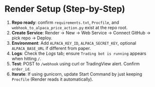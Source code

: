 # Render Setup (Step-by-Step)

1. **Repo ready**: confirm `requirements.txt`, `Procfile`, and `webhook_to_alpaca_price_action.py` exist at the repo root.
2. **Create Service**: Render → New → Web Service → Connect GitHub → pick repo → Deploy.
3. **Environment**: Add `ALPACA_KEY_ID`, `ALPACA_SECRET_KEY`, optional `ALPACA_BASE_URL` if different from paper.
4. **Logs**: Check the *Logs* tab; ensure `Trading bot is running` appears when hitting `/`.
5. **Test**: POST to `/webhook` using curl or TradingView alert. Confirm `order_id`.
6. **Iterate**: If using gunicorn, update Start Command by just keeping `Procfile` (Render reads it automatically).
